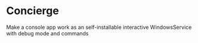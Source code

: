 # Concierge
Make a console app work as an self-installable interactive WindowsService with debug mode and commands
